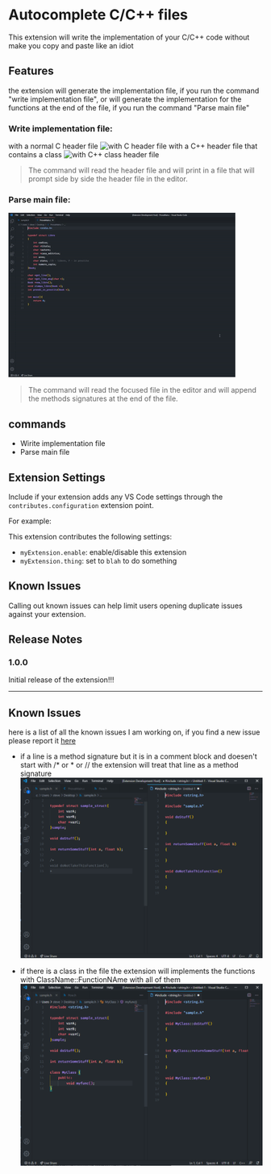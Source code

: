 # Autocomplete C/C++ files

This extension will write the implementation of your C/C++ code without make you copy and paste like an idiot

## Features

the extension will generate the implementation file, if you run the command "write implementation file", or will generate the implementation for the functions at the end of the file, if you run the command "Parse main file"

### Write implementation file:
with a normal C header file
![with C header file](images/Write_implementation_C_file.gif)
with a C++ header file that contains a class
![with C++ class header file](images/Write_implementation_CPP_file.gif)

> The command will read the header file and will print in a file that will prompt side by side the header file in the editor.

### Parse main file:
![feature Y](images/parse_main_file.gif)
> The command will read the focused file in the editor and will append the methods signatures at the end of the file.

## commands

* Wirite implementation file
* Parse main file

## Extension Settings

Include if your extension adds any VS Code settings through the `contributes.configuration` extension point.

For example:

This extension contributes the following settings:

* `myExtension.enable`: enable/disable this extension
* `myExtension.thing`: set to `blah` to do something

## Known Issues

Calling out known issues can help limit users opening duplicate issues against your extension.

## Release Notes

### 1.0.0

Initial release of the extension!!!

-----------------------------------------------------------------------------------------------------------

## Known Issues

here is a list of all the known issues I am working on, if you find a new issue please report it [here](https://github.com/SteveSevetS/autocomplete-c-cpp-files/issues)

* if a line is a method signature but it is in a comment block and doesen't start with /* or * or // the extension will treat that line as a method signature
![comment issue](images/CommentIssue.PNG)

* if there is a class in the file the extension will implements the functions with ClassName::FunctionNAme with all of them
![class issue](images/ClassIssue.PNG)